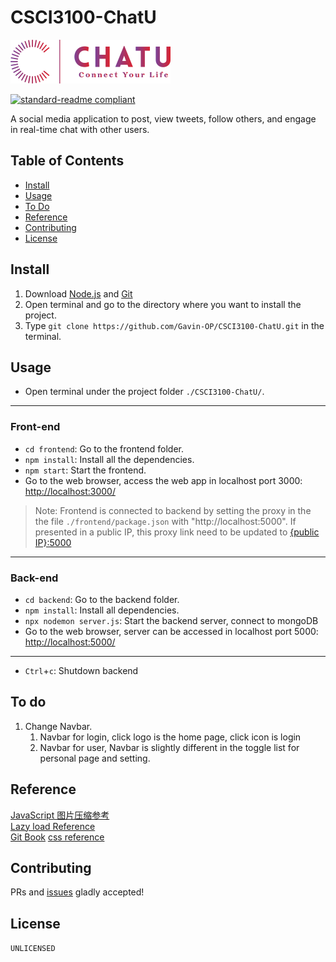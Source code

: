 # CSCI3100-ChatU

<img src="frontend\public\logo_colorful.png" alt="ChatU" style="zoom:25%;" />

[![standard-readme compliant](https://img.shields.io/badge/readme%20style-standard-brightgreen.svg?style=flat-square)](https://github.com/RichardLitt/standard-readme)

A social media application to post, view tweets, follow others, and engage in real-time chat with other users. 

## Table of Contents
- [Install](https://github.com/Gavin-OP/CSCI3100-ChatU/blob/main/README.md#install)  
- [Usage](https://github.com/Gavin-OP/CSCI3100-ChatU/blob/main/README.md#usage)   
- [To Do](https://github.com/Gavin-OP/CSCI3100-ChatU/blob/main/README.md#to-do)  
- [Reference](https://github.com/Gavin-OP/CSCI3100-ChatU/blob/main/README.md#reference)  
- [Contributing](https://github.com/Gavin-OP/CSCI3100-ChatU/blob/main/README.md#contributing)  
- [License](https://github.com/Gavin-OP/CSCI3100-ChatU/blob/main/README.md#license)  

## Install

1. Download [Node.js](https://nodejs.org/en/download) and [Git](https://git-scm.com/downloads)
2. Open terminal and go to the directory where you want to install the project. 
3. Type `git clone https://github.com/Gavin-OP/CSCI3100-ChatU.git` in the terminal. 

## Usage

- Open terminal under the project folder `./CSCI3100-ChatU/`. 

---

### Front-end

- `cd frontend`: Go to the frontend folder.  
- `npm install`: Install all the dependencies. 
- `npm start`: Start the frontend.
- Go to the web browser, access the web app in localhost port 3000: [http://localhost:3000/](http://localhost:3000/)  

> Note: Frontend is connected to backend by setting the proxy in the the file `./frontend/package.json` with "http://localhost:5000". If presented in a public IP, this proxy link need to be updated to [{public IP}:5000]()

---

### Back-end

- `cd backend`: Go to the backend folder.
- `npm install`: Install all dependencies. 
- `npx nodemon server.js`: Start the backend server, connect to mongoDB
- Go to the web browser, server can be accessed in localhost port 5000: [http://localhost:5000/](http://localhost:5000/)

---

- `Ctrl`+`c`: Shutdown backend  




## To do

1. Change Navbar. 
   1. Navbar for login, click logo is the home page, click icon is login
   2. Navbar for user, Navbar is slightly different in the toggle list for personal page and setting. 


## Reference

[JavaScript 图片压缩参考](https://github.com/wuwhs/js-image-compressor/blob/master/README-CN.md)  
[Lazy load Reference](https://developer.mozilla.org/en-US/docs/Web/Performance/Lazy_loading)  
[Git Book](https://git-scm.com/book/en/v2)
[css reference](https://css-tricks.com/lets-look-50-interesting-css-properties-values/#all)

## Contributing

PRs and [issues](https://github.com/Gavin-OP/CSCI3100-ChatU/issues) gladly accepted!

## License

`UNLICENSED`

